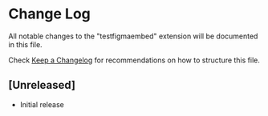 # Change Log

All notable changes to the "testfigmaembed" extension will be documented in this file.

Check [Keep a Changelog](http://keepachangelog.com/) for recommendations on how to structure this file.

## [Unreleased]

- Initial release